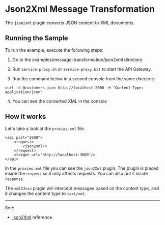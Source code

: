 # Json2Xml Message Transformation

The `json2xml` plugin converts JSON content to XML documents.


## Running the Sample

To run the example, execute the following steps:

1. Go to the examples/message-transformation/json2xml directory

2. Run `service-proxy.sh` or `service-proxy.bat` to start the API Gateway.

3. Run the command below in a second console from the same directory:

 ```
curl -d @customers.json http://localhost:2000 -H "Content-Type: application/json"
 ```

4. You can see the converted XML in the console


## How it works

Let's take a look at the `proxies.xml` file.

```
<api port="2000">
    <request>
        <json2Xml/>
    </request>
    <target url="http://localhost:3000"/>
</api>
 ```

In the `proxies.xml` file you can see the `json2Xml` plugin. The plugin is placed inside the `request` so it only affects requests. You can also put it inside `response`.

The `xml2Json` plugin will intercept messages based on the content type, and it changes the content type to `text/xml`.

---
See:
- [json2Xml](https://membrane-soa.org/api-gateway-doc/current/configuration/reference/json2Xml.htm) reference